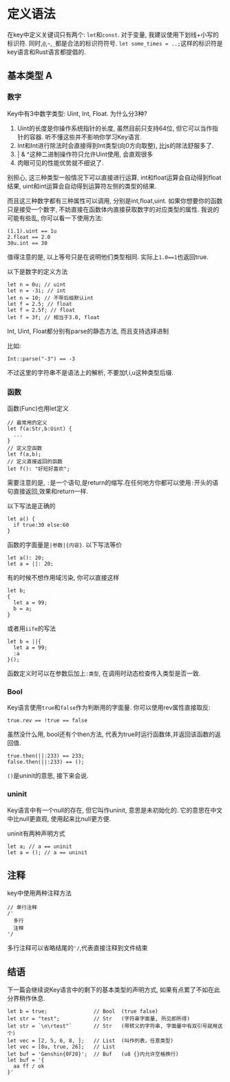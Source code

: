 # 定义语法

在key中定义关键词只有两个: `let`和`const`. 对于变量, 我建议使用下划线+小写的标识符. 同时,`@`,`~`,`_`都是合法的标识符符号. `let some_times = ..;`这样的标识符是key语言和Rust语言都提倡的.

## 基本类型 A

### 数字

Key中有3中数字类型: Uint, Int, Float. 为什么分3种? 

1. Uint的长度是你操作系统指针的长度, 虽然目前只支持64位, 但它可以当作指针的容器. 听不懂这些并不影响你学习Key语言.
2. Int和Int进行除法时会直接得到Int类型(向0方向取整), 比js的除法舒服多了.
3. | & ^这种二进制操作符只允许Uint使用, 会直观很多
4. 肉眼可见的性能优势就不细说了.

别担心, 这三种类型一般情况下可以直接进行运算, int和float运算会自动得到float结果, uint和int运算会自动得到运算符左侧的类型的结果.

而且这三种数字都有三种属性可以调用, 分别是int,float,uint. 如果你想要你的函数只是接受一个数字, 不妨直接在函数体内直接获取数字的对应类型的属性. 我说的可能有些乱, 你可以看一下使用方法:

```
(1.1).uint == 1u
2.float == 2.0
30u.int == 30
```

值得注意的是, 以上等号只是在说明他们类型相同. 实际上`1.0==1`也返回true.

以下是数字的定义方法

```
let n = 0u; // uint
let n = -3i; // int
let n = 10; // 不带后缀默认int
let f = 2.5; // float
let f = 2.5f; // float
let f = 3f; // 相当于3.0, float
```

Int, Uint, Float都分别有parse的静态方法, 而且支持选择进制

比如:

```
Int::parse("-3") == -3
```

不过这里的字符串不是语法上的解析, 不要加f,i,u这种类型后缀.

### 函数

函数(Func)也用let定义

```
// 最常用的定义
let f(a:Str,b:Uint) {
  ...
}
// 定义空函数
let f(a,b);
// 定义直接返回的函数
let f(): "好短好喜欢";
```

需要注意的是, `:`是一个语句,是return的缩写.在任何地方你都可以使用`:`开头的语句直接返回,效果和return一样.

以下写法是正确的

```
let a() {
  if true:30 else:60
}
```

函数的字面量是`|参数|{内容}`. 以下写法等价

```
let a(): 20;
let a = ||: 20;
```

有的时候不想作用域污染, 你可以直接这样

```
let b;
{
  let a = 99;
  b = a;
}
```

或者用`iife`的写法

```
let b = ||{
  let a = 99;
  :a
}();
```

函数定义时可以在参数后加上`:类型`, 在调用时动态检查传入类型是否一致.

### Bool

Key语言使用`true`和`false`作为判断用的字面量. 你可以使用rev属性直接取反:

```
true.rev == !true == false
```

虽然没什么用, bool还有个then方法, 代表为true时运行函数体,并返回该函数的返回值. 

```
true.then(||:233) == 233;
false.then(||:233) == ();
```

`()`是uninit的意思, 接下来会说.

### uninit

Key语言中有一个null的存在, 但它叫作uninit, 意思是未初始化的. 它的意思在中文中比null更直观, 使用起来比null更方便.

uninit有两种声明方式

```
let a; // a == uninit
let a = (); // a == uninit
```

## 注释

key中使用两种注释方法

```
// 单行注释
/'
  多行
  注释
'/
```

多行注释可以省略结尾的`'/`,代表直接注释到文件结束

## 结语

下一篇会继续说Key语言中的剩下的基本类型的声明方式, 如果有点累了不如在此分界稍作休息.

```
let b = true;               // Bool  (true false)
let str = "test";           // Str   (字符串字面量, 所见即所得)
let str = `\n\rtest"`       // Str   (带转义的字符串, 字面量中有双引号就用这个)
let vec = [2, 5, 6, 8, ];   // List  (叫作列表，任意类型)
let vec = [8u, true, 26];   // List 
let buf = 'Genshin{0F20}';  // Buf   (u8 {}内允许空格换行)
let buf = '{
  aa ff / ok
}'    
```